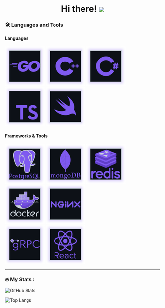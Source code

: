 <div align="center">
  <h1>
    Hi there!
    <img src="https://media.giphy.com/media/hvRJCLFzcasrR4ia7z/giphy.gif" width="30px"/>
  </h1>
</div>

### :hammer_and_wrench: Languages and Tools

#### Languages
<div>
  <img width="128" height="128" src="https://github.com/SV3TLuV/SV3TLuV/blob/main/assets/icons/go.svg" alt="Go"/>
  <img width="128" height="128" src="https://github.com/SV3TLuV/SV3TLuV/blob/main/assets/icons/cpp.svg" alt="C++"/>
  <img width="128" height="128" src="https://github.com/SV3TLuV/SV3TLuV/blob/main/assets/icons/csharp.svg" alt="C#"/>
  <img width="128" height="128" src="https://github.com/SV3TLuV/SV3TLuV/blob/main/assets/icons/ts.svg" alt="TS"/>
  <img width="128" height="128" src="https://github.com/SV3TLuV/SV3TLuV/blob/main/assets/icons/swift.svg" alt="Swift"/>
</div>

#### Frameworks & Tools
<div>
  <img width="128" height="128" src="https://github.com/SV3TLuV/SV3TLuV/blob/main/assets/icons/postgres.svg" alt="Postgres"/>
  <img width="128" height="128" src="https://github.com/SV3TLuV/SV3TLuV/blob/main/assets/icons/mongo.svg" alt="MongoDB"/>
  <img width="128" height="128" src="https://github.com/SV3TLuV/SV3TLuV/blob/main/assets/icons/redis.svg" alt="Redis"/>
  <img width="128" height="128" src="https://github.com/SV3TLuV/SV3TLuV/blob/main/assets/icons/docker.svg" alt="Docker"/>
  <img width="128" height="128" src="https://github.com/SV3TLuV/SV3TLuV/blob/main/assets/icons/nginx.svg" alt="Nginx"/>
</div>
<div>
  <img width="128" height="128" src="https://github.com/SV3TLuV/SV3TLuV/blob/main/assets/icons/grpc.svg" alt="gRPC"/>
  <img width="128" height="128" src="https://github.com/SV3TLuV/SV3TLuV/blob/main/assets/icons/react.svg" alt="React"/>
</div>

---
### :fire: My Stats :

![GitHub Stats](https://github-readme-stats-sv3tluv.vercel.app/api?username=SV3TLuV&show_icons=true&border_radius=0&theme=midnight-purple)

![Top Langs](https://github-readme-stats-sv3tluv.vercel.app/api/top-langs/?username=SV3TLuV&layout=compact&hide=Kotlin,SCSS,Dockerfile&langs_count=16&border_radius=0&theme=midnight-purple)
